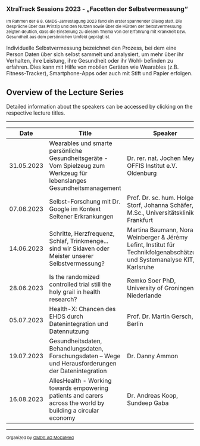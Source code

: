 ### XtraTrack Sessions 2023 - „Facetten der Selbstvermessung“

<p style="font-size:11px">Im Rahmen der 6 8. GMDS-Jahrestagung 2023 fand ein erster spannender Dialog statt. Die Gespräche über das Prinzip und den Nutzen sowie über die Hürden der Selbstvermessung zeigten deutlich, dass die Einstellung zu diesem Thema von der Erfahrung mit Krankheit bzw. Gesundheit aus dem persönlichen Umfeld geprägt ist.

Individuelle Selbstvermessung bezeichnet den Prozess, bei dem eine Person Daten über sich selbst
sammelt und analysiert, um mehr über ihr Verhalten, ihre Leistung, ihre Gesundheit oder ihr Wohl‐
befinden zu erfahren. Dies kann mit Hilfe von mobilen Geräten wie Wearables (z.B. Fitness-Tracker),
Smartphone-Apps oder auch mit Stift und Papier erfolgen.</p>

## Overview of the Lecture Series

<!--<center><iframe width="330" height="210" src="https://www.youtube.com/embed/qknVuj5XohM?si=zd9prDstId0hfQR4" title="YouTube video player" frameborder="0" allow="accelerometer; autoplay; clipboard-write; encrypted-media; gyroscope; picture-in-picture; web-share" referrerpolicy="strict-origin-when-cross-origin" allowfullscreen></iframe></center>-->

Detailed information about the speakers can be accessed by clicking on the respective lecture titles.

---

|Date   |Title   |Speaker   |Register / Talk   |
|---|---|---|---|
|31.05.2023| Wearables und smarte persönliche Gesundheitsgeräte - Vom Spielzeug zum Werkzeug für lebenslanges Gesundheitsmanagement  | Dr. rer. nat. Jochen Meyer, OFFIS Institut e.V. Oldenburg|   |
| 07.06.2023  | Selbst-Forschung mit Dr. Google im Kontext Seltener Erkrankungen | Prof. Dr. sc. hum. Holger Storf, Johanna Schäfer, M.Sc., Universitätsklinikum Frankfurt  |   |
| 14.06.2023  | Schritte, Herzfrequenz, Schlaf, Trinkmenge... sind wir Sklaven oder Meister unserer Selbstvermessung?  | Martina Baumann, Nora Weinberger & Jérémy Lefint, Institut für Technikfolgenabschätzung und Systemanalyse KIT, Karlsruhe  |   |
| 28.06.2023   | Is the randomized controlled trial still the holy grail in health research?  | Remko Soer PhD, University of Groningen, Niederlande |   |
| 05.07.2023  | Health-X: Chancen des EHDS durch Datenintegration und Datennutzung  | Prof. Dr. Martin Gersch, FU Berlin  |   |
| 19.07.2023  | Gesundheitsdaten, Behandlungsdaten, Forschungsdaten – Wege und Herausforderungen der Datenintegration  | Dr. Danny Ammon   | Datenintegrationszentrum am Universitätsklinikum Jena  |
| 16.08.2023  | AllesHealth - Working towards empowering patients and carers across the world by building a circular economy  | Dr. Andreas Koop, Sundeep Gaba  |   |

---
<p style="font-size:11px">Organized by <a href="http://mocomed.de">GMDS AG MoCoMed</a></p>
